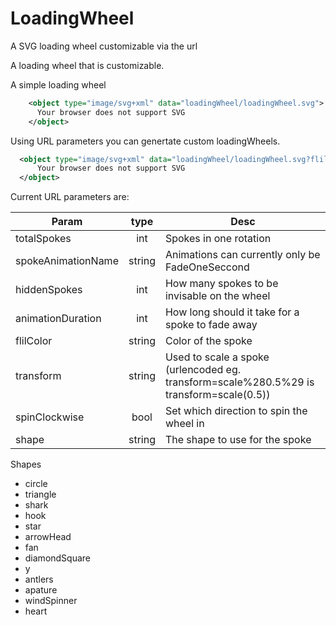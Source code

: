 # LoadingWheel
A SVG loading wheel customizable via the url

A loading wheel that is customizable. 


A simple loading wheel
```xml
    <object type="image/svg+xml" data="loadingWheel/loadingWheel.svg">
      Your browser does not support SVG
    </object>
```

Using URL parameters you can genertate custom loadingWheels.

```xml
  <object type="image/svg+xml" data="loadingWheel/loadingWheel.svg?flilColor=black&totalSpokes=6&shape=shark&hiddenSpokes=1&transform=scale%283.5%29">
      Your browser does not support SVG
  </object>
```


Current URL parameters are:

| Param                | type     | Desc 
| -------------------- |:--------:| -------------------------------------------------------------------------
|totalSpokes          | int      | Spokes in one rotation 
|spokeAnimationName   | string   | Animations can currently only be FadeOneSeccond
|hiddenSpokes         | int      | How many spokes to be invisable on the wheel
|animationDuration    | int      | How long should it take for a spoke to fade away
|flilColor            | string   | Color of the spoke
|transform            | string   | Used to scale a spoke (urlencoded eg. transform=scale%280.5%29 is transform=scale(0.5)) 
|spinClockwise        | bool     | Set which direction to spin the wheel in
|shape                | string   | The shape to use for the spoke

Shapes
<ul><li> circle</li><li> triangle</li><li> shark</li><li> hook</li><li> star</li><li> arrowHead</li><li> fan</li><li> diamondSquare</li><li> y</li><li> antlers</li><li> apature</li><li> windSpinner</li><li> heart </li></ul>

